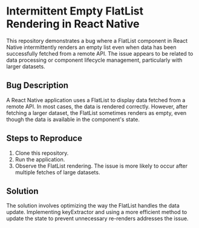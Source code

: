 # Intermittent Empty FlatList Rendering in React Native

This repository demonstrates a bug where a FlatList component in React Native intermittently renders an empty list even when data has been successfully fetched from a remote API.  The issue appears to be related to data processing or component lifecycle management, particularly with larger datasets.

## Bug Description

A React Native application uses a FlatList to display data fetched from a remote API.  In most cases, the data is rendered correctly.  However, after fetching a larger dataset, the FlatList sometimes renders as empty, even though the data is available in the component's state.

## Steps to Reproduce

1. Clone this repository.
2. Run the application.
3. Observe the FlatList rendering.  The issue is more likely to occur after multiple fetches of large datasets. 

## Solution

The solution involves optimizing the way the FlatList handles the data update. Implementing keyExtractor and using a more efficient method to update the state to prevent unnecessary re-renders addresses the issue. 